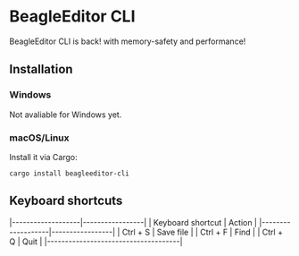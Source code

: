 # BeagleEditor CLI
BeagleEditor CLI is back! with memory-safety and performance!

## Installation
### Windows
Not avaliable for Windows yet.

### macOS/Linux
Install it via Cargo:
```shell
cargo install beagleeditor-cli
```

## Keyboard shortcuts

|-------------------|-----------------|
| Keyboard shortcut |     Action      |
|-------------------|-----------------|
|      Ctrl + S     |    Save file    |
|      Ctrl + F     |      Find       |
|      Ctrl + Q     |      Quit       |
|-------------------------------------|
